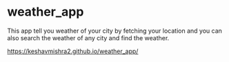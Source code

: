 # weather_app

This app tell you weather of your city by fetching your location and you can also search the weather of any city and find the weather.

https://keshavmishra2.github.io/weather_app/
